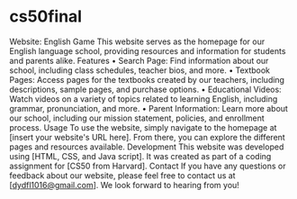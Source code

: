 # cs50final
Website: English Game
This website serves as the homepage for our English language school, providing resources and information for students and parents alike.
Features
• Search Page: Find information about our school, including class schedules, teacher bios, and more.
• Textbook Pages: Access pages for the textbooks created by our teachers, including descriptions, sample pages, and purchase options.
• Educational Videos: Watch videos on a variety of topics related to learning English, including grammar, pronunciation, and more.
• Parent Information: Learn more about our school, including our mission statement, policies, and enrollment process.
Usage
To use the website, simply navigate to the homepage at [insert your website's URL here]. From there, you can explore the different pages and resources available.
Development
This website was developed using [HTML, CSS, and Java script]. It was created as part of a coding assignment for [CS50 from Harvard].
Contact
If you have any questions or feedback about our website, please feel free to contact us at [dydfl1016@gmail.com]. We look forward to hearing from you!
